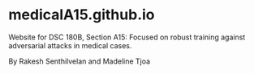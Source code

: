 # medicalA15.github.io
Website for DSC 180B, Section A15: Focused on robust training against adversarial attacks in medical cases.

By Rakesh Senthilvelan and Madeline Tjoa
